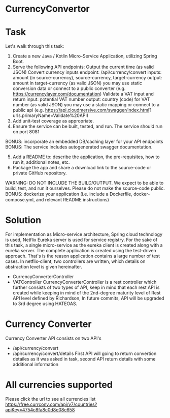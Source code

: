 # CurrencyConvertor

# Task
Let's walk through this task: 
1. Create a new Java / Kotlin Micro-Service Application, utilizing Spring Boot. 
2. Serve the following API endpoints: 
   Output the current time (as valid JSON) Convert currency inputs endpoint:  /api/currency/convert 
   inputs:
        amount (in source-currency), source-currency, target-currency 
   output: 
        amount in target-currency (as valid JSON) you may use static conversion data or connect to a public converter (e.g. https://currencylayer.com/documentation) Validate a VAT input and return input: potential VAT number output: country (code) for VAT number (as valid JSON) you may use a static mapping or connect to a public api (e.g. https://api.cloudmersive.com/swagger/index.html? urls.primaryName=Validate%20API) 
3. Add unit-test coverage as appropriate. 
4. Ensure the service can be built, tested, and run. The service should run on port 8081 

BONUS: 
incorporate an embedded DB/caching layer for your API endpoints 
BONUS: 
The service includes autogenerated swagger documentation. 

5. Add a README to: describe the application, the pre-requisites, how to run it, additional notes, etc. 
6. Package the app and share a download link to the source-code or private GitHub repository. 

WARNING: DO NOT INCLUDE THE BUILD/OUTPUT. We expect to be able to build, test, and run it ourselves. Please do not make the source-code public. 
BONUS: dockerize your application (i.e. include a Dockerﬁle, docker-compose.yml, and relevant README instructions)

# Solution
For implementation as Micro-service architecture, Spring cloud technology is used, Netflix Eureka server is used for service registry. 
For the sake of this task, a single micro-service as the eureka client is created along with a eureka server.
The complete application is created using the test-driven approach. That's is the reason application contains a large number of test cases.
In netflix-client, two controllers are written, which details on abstraction level is given hereinafter.
 - CurrencyConverterController
 - VATController
CurrencyConverterController is a rest controller which further consists of two types of API, keep in mind that each rest API is created while keeping in mind of the 2nd-degree maturity level of  Rest API level defined by Richardson, In future commits, API will be upgraded to 3rd degree using HATEOAS.
# Currency Converter
Currency Converter API consists on two API's 
- /api/currency/convert
- /api/currency/convert/details
First API will going to return convertion detailes as it was asked in task, second API return details with some additional information


# All currencies supported
Please click the url to see all currencies list
https://free.currconv.com/api/v7/countries?apiKey=4754c8fa8c0d8e08c658
